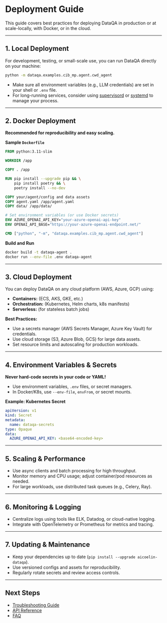 # Deployment Guide

This guide covers best practices for deploying DataQA in production or at scale-locally, with Docker, or in the cloud.

---

## 1. Local Deployment

For development, testing, or small-scale use, you can run DataQA directly on your machine:

```bash
python -m dataqa.examples.cib_mp.agent.cwd_agent
```
- Make sure all environment variables (e.g., LLM credentials) are set in your shell or `.env` file.
- For long-running services, consider using [supervisord](http://supervisord.org/) or [systemd](https://www.freedesktop.org/wiki/Software/systemd/) to manage your process.

---

## 2. Docker Deployment

**Recommended for reproducibility and easy scaling.**

**Sample `Dockerfile`**
```dockerfile
FROM python:3.11-slim

WORKDIR /app

COPY . /app

RUN pip install --upgrade pip && \
    pip install poetry && \
    poetry install --no-dev

COPY your/agent/config and data assets
COPY agent.yaml /app/agent.yaml
COPY data/ /app/data/

# Set environment variables (or use Docker secrets)
ENV AZURE_OPENAI_API_KEY="your-azure-openai-api-key"
ENV OPENAI_API_BASE="https://your-azure-openai-endpoint.net/"

CMD ["python", "-m", "dataqa.examples.cib_mp.agent.cwd_agent"]
```

**Build and Run**
```bash
docker build -t dataqa-agent .
docker run --env-file .env dataqa-agent
```

---

## 3. Cloud Deployment

You can deploy DataQA on any cloud platform (AWS, Azure, GCP) using:
- **Containers:** (ECS, AKS, GKE, etc.)
- **Orchestration:** (Kubernetes, Helm charts, k8s manifests)
- **Serverless:** (for stateless batch jobs)

**Best Practices:**
- Use a secrets manager (AWS Secrets Manager, Azure Key Vault) for credentials.
- Use cloud storage (S3, Azure Blob, GCS) for large data assets.
- Set resource limits and autoscaling for production workloads.

---

## 4. Environment Variables & Secrets

**Never hard-code secrets in your code or YAML!**
- Use environment variables, `.env` files, or secret managers.
- In Docker/K8s, use `--env-file`, `envFrom`, or secret mounts.

**Example: Kubernetes Secret**
```yaml
apiVersion: v1
kind: Secret
metadata:
  name: dataqa-secrets
type: Opaque
data:
  AZURE_OPENAI_API_KEY: <base64-encoded-key>
```

---

## 5. Scaling & Performance

- Use async clients and batch processing for high throughput.
- Monitor memory and CPU usage; adjust container/pod resources as needed.
- For large workloads, use distributed task queues (e.g., Celery, Ray).

---

## 6. Monitoring & Logging

- Centralize logs using tools like ELK, Datadog, or cloud-native logging.
- Integrate with OpenTelemetry or Prometheus for metrics and tracing.

---

## 7. Updating & Maintenance

- Keep your dependencies up to date (`pip install --upgrade aicoelin-dataqa`).
- Use versioned configs and assets for reproducibility.
- Regularly rotate secrets and review access controls.

---

## Next Steps

- [Troubleshooting Guide](troubleshooting.md)
- [API Reference](../reference/agent.md)
- [FAQ](faq.md)
